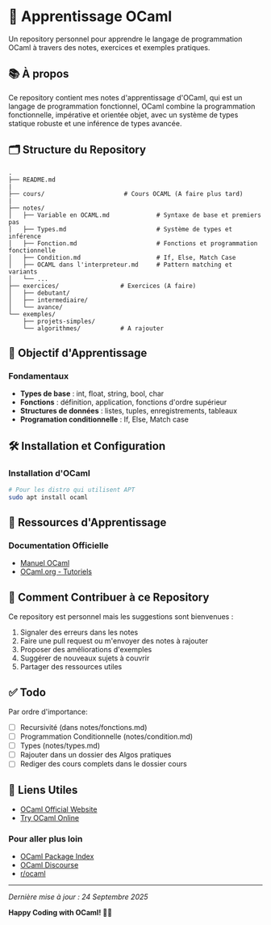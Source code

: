# 🐪 Apprentissage OCaml

Un repository personnel pour apprendre le langage de programmation OCaml à travers des notes, exercices et exemples pratiques.

## 📚 À propos

Ce repository contient mes notes d'apprentissage d'OCaml, qui est un langage de programmation fonctionnel, OCaml combine la programmation fonctionnelle, impérative et orientée objet, avec un système de types statique robuste et une inférence de types avancée.

## 🗂️ Structure du Repository

```
.
├── README.md
|
├── cours/                      # Cours OCAML (A faire plus tard)
|
├── notes/
│   ├── Variable en OCAML.md             # Syntaxe de base et premiers pas
│   ├── Types.md                         # Système de types et inférence
│   ├── Fonction.md                      # Fonctions et programmation fonctionnelle
│   ├── Condition.md                     # If, Else, Match Case
│   ├── OCAML dans l'interpreteur.md     # Pattern matching et variants
│   └── ...
├── exercices/                 # Exercices (A faire)
│   ├── debutant/
│   ├── intermediaire/
│   └── avance/
└── exemples/
    ├── projets-simples/
    └── algorithmes/           # A rajouter
```

## 🎯 Objectif d'Apprentissage

### Fondamentaux
- **Types de base** : int, float, string, bool, char
- **Fonctions** : définition, application, fonctions d'ordre supérieur
- **Structures de données** : listes, tuples, enregistrements, tableaux
- **Programation conditionnelle** : If, Else, Match case

## 🛠️ Installation et Configuration

### Installation d'OCaml
```bash
# Pour les distro qui utilisent APT
sudo apt install ocaml
```

## 📖 Ressources d'Apprentissage

### Documentation Officielle
- [Manuel OCaml](https://ocaml.org/manual/)
- [OCaml.org - Tutoriels](https://ocaml.org/learn/)

## 📝 Comment Contribuer à ce Repository

Ce repository est personnel mais les suggestions sont bienvenues :

1. Signaler des erreurs dans les notes
2. Faire une pull request ou m'envoyer des notes à rajouter
3. Proposer des améliorations d'exemples
4. Suggérer de nouveaux sujets à couvrir
5. Partager des ressources utiles

## ✅ Todo

Par ordre d'importance:
- [ ] Recursivité (dans notes/fonctions.md)
- [ ] Programmation Conditionnelle (notes/condition.md)
- [ ] Types (notes/types.md)
- [ ] Rajouter dans un dossier des Algos pratiques
- [ ] Rediger des cours complets dans le dossier cours
 
## 🔗 Liens Utiles

- [OCaml Official Website](https://ocaml.org/)
- [Try OCaml Online](https://try.ocamlpro.com/)

### Pour aller plus loin
- [OCaml Package Index](https://opam.ocaml.org/packages/)
- [OCaml Discourse](https://discuss.ocaml.org/)
- [r/ocaml](https://www.reddit.com/r/ocaml/)
---

*Dernière mise à jour : 24 Septembre 2025*

**Happy Coding with OCaml! 🐪✨**

